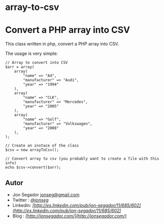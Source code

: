 array-to-csv
============

# Convert a PHP array into CSV #

This class written in php, convert a PHP array into CSV.

The usage is very simple:

	// Array to convert into CSV
	$arr = array(
		array(
			"name" => "A4",
			"manufacturer" => "Audi",
			"year" => "1994"
		),
		array(
			"name" => "CLK",
			"manufacturer" => "Mercedes",
			"year" => "2005"
		),	
		array(
			"name" => "Golf",
			"manufacturer" => "Volkswagen",
			"year" => "2008"
		),		
	);

	// Create an instace of the class
	$csv = new arrayToCsv();

	// Convert array to csv (you probably want to create a file with this info)
	echo $csv->convert($arr);


## Autor ##

* Jon Segador <jonseg@gmail.com>
* Twitter : *[@jonseg](http://twitter.com/#!/jonseg)*
* Linkedin: *[http://es.linkedin.com/pub/jon-segador/11/685/602](http://es.linkedin.com/pub/jon-segador/11/685/602)*
* Blog    : *[http://jonsegador.com/](http://jonsegador.com/)*